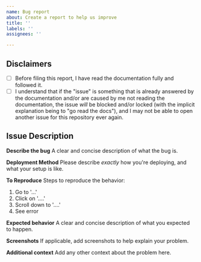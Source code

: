 ```yaml
---
name: Bug report
about: Create a report to help us improve
title: ''
labels: ''
assignees: ''

---
```


## Disclaimers

- [ ] Before filing this report, I have read the documentation fully and followed it.
- [ ] I understand that if the "issue" is something that is already answered by the documentation and/or are caused by me not reading the documentation, the issue *will* be blocked and/or locked (with the implicit explanation being to "go read the docs"), and I may not be able to open another issue for this repository ever again.

## Issue Description

**Describe the bug**
A clear and concise description of what the bug is.

**Deployment Method**
Please describe *exactly* how you're deploying, and what your setup is like.

**To Reproduce**
Steps to reproduce the behavior:
1. Go to '...'
2. Click on '....'
3. Scroll down to '....'
4. See error

**Expected behavior**
A clear and concise description of what you expected to happen.

**Screenshots**
If applicable, add screenshots to help explain your problem.

**Additional context**
Add any other context about the problem here.
